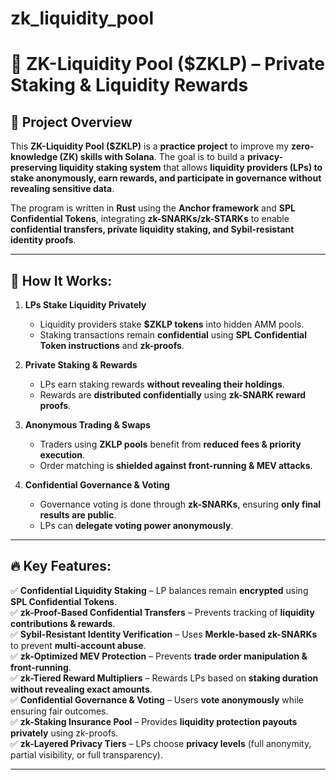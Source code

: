 # zk_liquidity_pool

# 🚀 ZK-Liquidity Pool ($ZKLP) – Private Staking & Liquidity Rewards

## 📌 Project Overview
This **ZK-Liquidity Pool ($ZKLP)** is a **practice project** to improve my **zero-knowledge (ZK) skills with Solana**. The goal is to build a **privacy-preserving liquidity staking system** that allows **liquidity providers (LPs) to stake anonymously, earn rewards, and participate in governance without revealing sensitive data**.

The program is written in **Rust** using the **Anchor framework** and **SPL Confidential Tokens**, integrating **zk-SNARKs/zk-STARKs** to enable **confidential transfers, private liquidity staking, and Sybil-resistant identity proofs**.

---

## 🔹 How It Works:
1. **LPs Stake Liquidity Privately**  
   - Liquidity providers stake **$ZKLP tokens** into hidden AMM pools.
   - Staking transactions remain **confidential** using **SPL Confidential Token instructions** and **zk-proofs**.

2. **Private Staking & Rewards**  
   - LPs earn staking rewards **without revealing their holdings**.
   - Rewards are **distributed confidentially** using **zk-SNARK reward proofs**.

3. **Anonymous Trading & Swaps**  
   - Traders using **ZKLP pools** benefit from **reduced fees & priority execution**.
   - Order matching is **shielded against front-running & MEV attacks**.

4. **Confidential Governance & Voting**  
   - Governance voting is done through **zk-SNARKs**, ensuring **only final results are public**.
   - LPs can **delegate voting power anonymously**.

---

## 🔥 Key Features:
✅ **Confidential Liquidity Staking** – LP balances remain **encrypted** using **SPL Confidential Tokens**.  
✅ **zk-Proof-Based Confidential Transfers** – Prevents tracking of **liquidity contributions & rewards**.  
✅ **Sybil-Resistant Identity Verification** – Uses **Merkle-based zk-SNARKs** to prevent **multi-account abuse**.  
✅ **zk-Optimized MEV Protection** – Prevents **trade order manipulation & front-running**.  
✅ **zk-Tiered Reward Multipliers** – Rewards LPs based on **staking duration** **without revealing exact amounts**.  
✅ **Confidential Governance & Voting** – Users **vote anonymously** while ensuring fair outcomes.  
✅ **zk-Staking Insurance Pool** – Provides **liquidity protection payouts privately** using zk-proofs.  
✅ **zk-Layered Privacy Tiers** – LPs choose **privacy levels** (full anonymity, partial visibility, or full transparency).  

---
